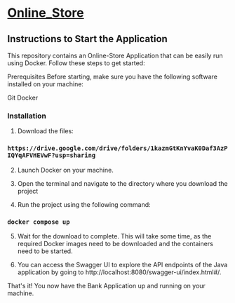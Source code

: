 # [Online_Store](http://sergeysev.github.io/Online_Store)
## Instructions to Start the Application
This repository contains an Online-Store Application that can be easily run using Docker. Follow these steps to get started:

Prerequisites
Before starting, make sure you have the following software installed on your machine:

Git
Docker

### Installation
1. Download the files:
### `https://drive.google.com/drive/folders/1kazmGtKnYvaK0Daf3AzPIQYqAFVHEVwF?usp=sharing`

2. Launch Docker on your machine.

3. Open the terminal and navigate to the directory where you download the project

4. Run the project using the following command: 
### `docker compose up`

5. Wait for the download to complete. This will take some time, as the required Docker images need to be downloaded and the containers need to be started.

6. You can access the Swagger UI to explore the API endpoints of the Java application by going to http://localhost:8080/swagger-ui/index.html#/.

That's it! You now have the Bank Application up and running on your machine.
